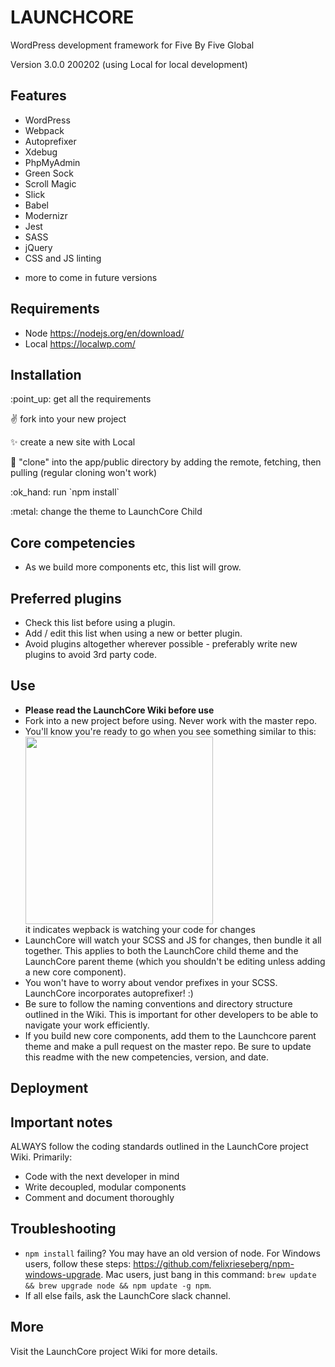 # LAUNCHCORE
WordPress development framework for Five By Five Global

Version 3.0.0
200202
(using Local for local development)

## Features
- WordPress
- Webpack
- Autoprefixer
- Xdebug
- PhpMyAdmin
- Green Sock
- Scroll Magic
- Slick
- Babel
- Modernizr
- Jest
- SASS
- jQuery
- CSS and JS linting
+ more to come in future versions

## Requirements
- Node https://nodejs.org/en/download/
- Local https://localwp.com/

## Installation
<p>:point_up: get all the requirements</p>
<p>✌️ fork into your new project</p>
<p>✨ create a new site with Local</p>
<p>👯 "clone" into the app/public directory by adding the remote, fetching, then pulling (regular cloning won't work)</p>
<p>:ok_hand: run `npm install`</p>
<p>:metal: change the theme to LaunchCore Child</p>

## Core competencies
- As we build more components etc, this list will grow.

## Preferred plugins
- Check this list before using a plugin.
- Add / edit this list when using a new or better plugin.
- Avoid plugins altogether wherever possible - preferably write new plugins to avoid 3rd party code.

## Use
<ul>
	<li><b>Please read the LaunchCore Wiki before use</b></li>
<li>Fork into a new project before using. Never work with the master repo.</li>
<li>You'll know you're ready to go when you see something similar to this:
<img src="https://res.cloudinary.com/dgmk5xxwf/image/upload/v1563147557/Capture_dfahij.png" width="300" style="width: 300px; height: auto; display: block"> it indicates wepback is watching your code for changes</li>
<li>LaunchCore will watch your SCSS and JS for changes, then bundle it all together. This applies to both the LaunchCore child theme and the LaunchCore parent theme (which you shouldn't be editing unless adding a new core component).</li>
<li>You won't have to worry about vendor prefixes in your SCSS. LaunchCore incorporates autoprefixer! :)</li>
<li>Be sure to follow the naming conventions and directory structure outlined in the Wiki. This is important for other developers to be able to navigate your work efficiently.</li>
<li>If you build new core components, add them to the Launchcore parent theme and make a pull request on the master repo. Be sure to update this readme with the new competencies, version, and date.</li>
</ul>

## Deployment


## Important notes
ALWAYS follow the coding standards outlined in the LaunchCore project Wiki. Primarily:
- Code with the next developer in mind
- Write decoupled, modular components
- Comment and document thoroughly

## Troubleshooting
- `npm install` failing? You may have an old version of node. For Windows users, follow these steps: https://github.com/felixrieseberg/npm-windows-upgrade. Mac users, just bang in this command: `brew update && brew upgrade node && npm update -g npm`.
- If all else fails, ask the LaunchCore slack channel.

## More
Visit the LaunchCore project Wiki for more details.